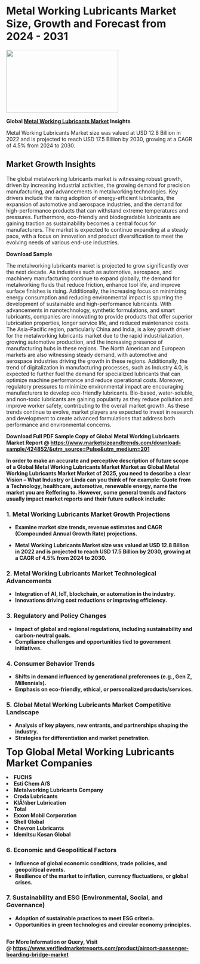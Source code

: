 <H1>Metal Working Lubricants Market Size, Growth and Forecast from 2024 - 2031</H1><img class="aligncenter size-medium wp-image-584254" src="https://thirdeyenews.in/wp-content/uploads/2024/09/Global-Market-Research-300x168.jpeg" alt="" width="300" height="168" /><p><strong>Global&nbsp;<a href="https://www.marketsizeandtrends.com/download-sample/424852/&amp;utm_source=Pulse&amp;utm_medium=201">Metal Working Lubricants Market</a> Insights</strong></p><p>Metal Working Lubricants Market size was valued at USD 12.8 Billion in 2022 and is projected to reach USD 17.5 Billion by 2030, growing at a CAGR of 4.5% from 2024 to 2030.</p><p><h2>Market Growth Insights</h2> <p>The global metalworking lubricants market is witnessing robust growth, driven by increasing industrial activities, the growing demand for precision manufacturing, and advancements in metalworking technologies. Key drivers include the rising adoption of energy-efficient lubricants, the expansion of automotive and aerospace industries, and the demand for high-performance products that can withstand extreme temperatures and pressures. Furthermore, eco-friendly and biodegradable lubricants are gaining traction as sustainability becomes a central focus for manufacturers. The market is expected to continue expanding at a steady pace, with a focus on innovation and product diversification to meet the evolving needs of various end-use industries.</p> <p><strong>Download Sample</strong></p> <p>The metalworking lubricants market is projected to grow significantly over the next decade. As industries such as automotive, aerospace, and machinery manufacturing continue to expand globally, the demand for metalworking fluids that reduce friction, enhance tool life, and improve surface finishes is rising. Additionally, the increasing focus on minimizing energy consumption and reducing environmental impact is spurring the development of sustainable and high-performance lubricants. With advancements in nanotechnology, synthetic formulations, and smart lubricants, companies are innovating to provide products that offer superior lubrication properties, longer service life, and reduced maintenance costs. The Asia-Pacific region, particularly China and India, is a key growth driver for the metalworking lubricants market due to the rapid industrialization, growing automotive production, and the increasing presence of manufacturing hubs in these regions. The North American and European markets are also witnessing steady demand, with automotive and aerospace industries driving the growth in these regions. Additionally, the trend of digitalization in manufacturing processes, such as Industry 4.0, is expected to further fuel the demand for specialized lubricants that can optimize machine performance and reduce operational costs. Moreover, regulatory pressures to minimize environmental impact are encouraging manufacturers to develop eco-friendly lubricants. Bio-based, water-soluble, and non-toxic lubricants are gaining popularity as they reduce pollution and improve worker safety, contributing to the overall market growth. As these trends continue to evolve, market players are expected to invest in research and development to create advanced formulations that address both performance and environmental concerns. <p><strong></p><p><span class=""><strong>Download Full PDF Sample Copy of Global Metal Working Lubricants Market Report</strong> @ <a href="https://www.marketsizeandtrends.com/download-sample/424852/&amp;utm_source=Pulse&amp;utm_medium=201" target="_blank">https://www.marketsizeandtrends.com/download-sample/424852/&amp;utm_source=Pulse&amp;utm_medium=201</a></span></p><p>In order to make an accurate and perceptive description of future scope of a Global&nbsp;Metal Working Lubricants Market Market as Global&nbsp;Metal Working Lubricants Market Market of 2025, you need to describe a clear Vision &ndash; What Industry or Linda can you think of for example: Quote from a Technology, healthcare, automotive, renewable energy, name the market you are Reffering to. However, some general trends and factors usually impact market reports and their future outlook include:</p><h3>1.&nbsp;<strong>Metal Working Lubricants Market Growth Projections</strong></h3><ul><li>Examine market size trends, revenue estimates and CAGR (Compounded Annual Growth Rate) projections.</li><li><p>Metal Working Lubricants Market size was valued at USD 12.8 Billion in 2022 and is projected to reach USD 17.5 Billion by 2030, growing at a CAGR of 4.5% from 2024 to 2030.</p></li></ul><h3>2.&nbsp;<strong>Metal Working Lubricants Market Technological Advancements</strong></h3><ul><li>Integration of AI, IoT, blockchain, or automation in the industry.</li><li>Innovations driving cost reductions or improving efficiency.</li></ul><h3>3.&nbsp;<strong>Regulatory and Policy Changes</strong></h3><ul><li>Impact of global and regional regulations, including sustainability and carbon-neutral goals.</li><li>Compliance challenges and opportunities tied to government initiatives.</li></ul><h3>4.&nbsp;<strong>Consumer Behavior Trends</strong></h3><ul><li>Shifts in demand influenced by generational preferences (e.g., Gen Z, Millennials).</li><li>Emphasis on eco-friendly, ethical, or personalized products/services.</li></ul><h3>5.&nbsp;<strong>Global Metal Working Lubricants Market Competitive Landscape</strong></h3><ul><li>Analysis of key players, new entrants, and partnerships shaping the industry.</li><li>Strategies for differentiation and market penetration.</li></ul><p data-pm-slice="1 1 []"><span style="color: inherit; font-family: inherit; font-size: 25px;">Top Global Metal Working Lubricants Market Companies</span></p><div class="" data-test-id=""><p><li>FUCHS</li><li> Esti Chem A/S</li><li> Metalworking Lubricants Company</li><li> Croda Lubricants</li><li> KlÃ¼ber Lubrication</li><li> Total</li><li> Exxon Mobil Corporation</li><li> Shell Global</li><li> Chevron Lubricants</li><li> Idemitsu Kosan Global</li></p></div><h3>6.&nbsp;<strong>Economic and Geopolitical Factors</strong></h3><ul><li>Influence of global economic conditions, trade policies, and geopolitical events.</li><li>Resilience of the market to inflation, currency fluctuations, or global crises.</li></ul><h3>7.&nbsp;<strong>Sustainability and ESG (Environmental, Social, and Governance)</strong></h3><ul><li>Adoption of sustainable practices to meet ESG criteria.</li><li>Opportunities in green technologies and circular economy principles.</li></ul><h2><strong style="font-size: 14px;">For More Information or Query, Visit @&nbsp;</strong><a style="background-color: #ffffff; font-size: 14px;" href="https://www.marketsizeandtrends.com/report/metal-working-lubricants-market/" target="_blank">https://www.verifiedmarketreports.com/product/airport-passenger-boarding-bridge-market</a></h2>
